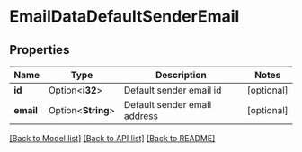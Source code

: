 # EmailDataDefaultSenderEmail

## Properties

Name | Type | Description | Notes
------------ | ------------- | ------------- | -------------
**id** | Option<**i32**> | Default sender email id | [optional]
**email** | Option<**String**> | Default sender email address | [optional]

[[Back to Model list]](../README.md#documentation-for-models) [[Back to API list]](../README.md#documentation-for-api-endpoints) [[Back to README]](../README.md)


